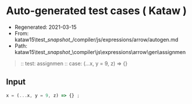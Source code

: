 # Auto-generated test cases ( Kataw )
- Regenerated: 2021-03-15
- From: kataw15\test\__snapshot__/compiler/js/expressions/arrow/autogen.md
- Path: kataw15\test\__snapshot__\compiler\js\expressions\arrow\gen\assignmen
> :: test: assignmen
> :: case: (...x, y = 9, z) => {}
## Input

`````js
x = (...x, y = 9, z) => {} ;
`````
